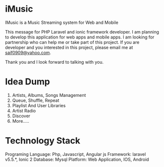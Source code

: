 # iMusic
IMusic is a Music Streaming system for Web and Mobile


This message for PHP Laravel and ionic framework developer. I am planning to develop this application for web apps and mobile apps. I am looking for partnership who can help me or take part of this project. If you are developer and you interested in this project, please email me at saif0909@yahoo.com. 

Thank you and I look forward to talking with you.


# Idea Dump
1. Artists, Albums, Songs Management
2. Queue, Shuffle, Repeat
3. Playlist And User Libraries
4. Artist Radio
5. Discover
6. More.....

# Technology Stack
Programing Language: Php, Javascript, Angular js
Framework: laravel v5.5.*, Ionic 2
Database: Mysql
Platform: Web Application, IOS, Android
